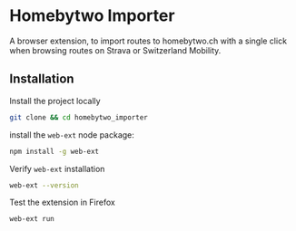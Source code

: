 # Homebytwo Importer

A browser extension, to import routes to homebytwo.ch with a single click when browsing routes on Strava or Switzerland Mobility.

## Installation

Install the project locally

```sh
git clone && cd homebytwo_importer
```

install the `web-ext` node package:

```sh
npm install -g web-ext
```

Verify `web-ext` installation

```sh
web-ext --version
```

Test the extension in Firefox

```sh
web-ext run
```
